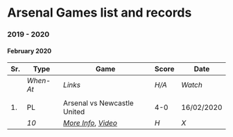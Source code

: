 # Arsenal Games list and records

### 2019 - 2020
#### February 2020
|**Sr.**|**Type**|**Game**|**Score**|**Date**|
|---|---|---|---|---|
||_When-At_|_Links_|_H/A_|_Watch_|
|||||
|1.|PL|Arsenal vs Newcastle United|4-0 | 16/02/2020 |
||_10_|[_More Info_](https://www.arsenal.com/fixture/arsenal/2020-feb-16/newcastle-united), [_Video_](https://www.youtube.com/watch?v=mblISuCSes0&feature=onebox)|_H_|_X_||


<!-- 
|||Arsenal vs|0-0|//2020|
|||[]()|H/A|X||
 -->